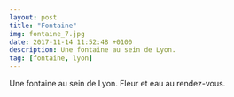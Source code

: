 ```yaml
---
layout: post
title: "Fontaine"
img: fontaine_7.jpg
date: 2017-11-14 11:52:48 +0100
description: Une fontaine au sein de Lyon.
tag: [fontaine, lyon]
---
```


Une fontaine au sein de Lyon. Fleur et eau au rendez-vous.